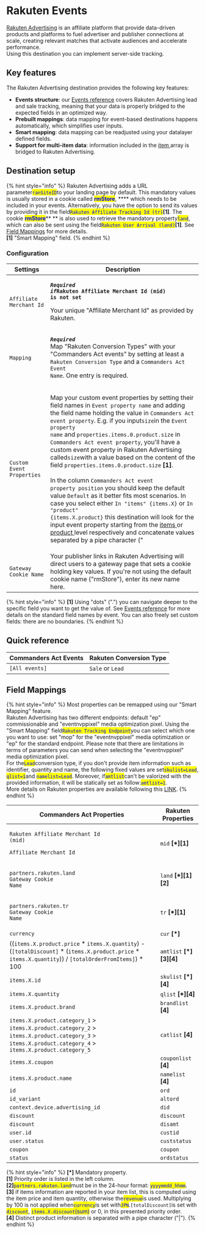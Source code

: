 # Rakuten Events

[Rakuten Advertising](https://rakutenadvertising.com/) is an affiliate platform that provide data-driven products and platforms to fuel advertiser and publisher connections at scale, creating relevant matches that activate audiences and accelerate performance.\
Using this destination you can implement server-side tracking.

## Key features

The Rakuten Advertising destination provides the following key features:

* **Events structure**: our [Events reference](https://community.commandersact.com/platform-x/developers/tracking/events-reference) covers Rakuten Advertising lead and sale tracking, meaning that your data is properly bridged to the expected fields in an optimized way.
* **Prebuilt mappings**: data mapping for event-based destinations happens automatically, which simplifies user inputs.
* **Smart mapping**: data mapping can be readjusted using your datalayer defined fields.
* **Support for multi-item data**: information included in the [item ](https://community.commandersact.com/platform-x/developers/tracking/events-reference#item)array is bridged to Rakuten Advertising.

## Destination setup

{% hint style="info" %}
Rakuten Advertising adds a URL parameter<mark style="color:blue;">`ranSiteID`</mark>to your landing page by default. This mandatory values is usually stored in a cookie called <mark style="color:blue;">**rmStore**</mark>, **** which needs to be included in your events. Alternatively, you have the option to send its values by providing it in the field<mark style="color:blue;">`Rakuten Affiliate Tracking Id (tr)`</mark>**\[1]**. The cookie <mark style="color:blue;">**rmStore**</mark>** ** is also used to retrieve the mandatory property<mark style="color:blue;">`land`</mark>, which can also be sent using the field<mark style="color:blue;">`Rakuten User Arrival (land)`</mark>**\[1]**. See [Field Mappings](rakuten-events.md#field-mappings) for more details.\
**\[1]** "Smart Mapping" field.
{% endhint %}

### Configuration

| Settings                  | Description                                                                                                                                                                                                                                                                                                                                                                                                                                                                                                                                                                                                                                                                                                                                                                                                                                                                                                                                                                                                                                                                                                                                                                                                                                                                                                                                                                                                                   |
| ------------------------- | ----------------------------------------------------------------------------------------------------------------------------------------------------------------------------------------------------------------------------------------------------------------------------------------------------------------------------------------------------------------------------------------------------------------------------------------------------------------------------------------------------------------------------------------------------------------------------------------------------------------------------------------------------------------------------------------------------------------------------------------------------------------------------------------------------------------------------------------------------------------------------------------------------------------------------------------------------------------------------------------------------------------------------------------------------------------------------------------------------------------------------------------------------------------------------------------------------------------------------------------------------------------------------------------------------------------------------------------------------------------------------------------------------------------------------- |
| `Affiliate Merchant Id`   | <p><em><strong><code>Required if</code></strong></em><strong><code>Rakuten Affiliate Merchant Id (mid) is not set</code></strong></p><p>Your unique "Affiliate Merchant Id" as provided by Rakuten.</p>                                                                                                                                                                                                                                                                                                                                                                                                                                                                                                                                                                                                                                                                                                                                                                                                                                                                                                                                                                                                                                                                                                                                                                                                                       |
| `Mapping`                 | <p><em><strong><code>Required</code></strong></em><br>Map "Rakuten Conversion Types" with your "Commanders Act events" by setting at least a <code>Rakuten Conversion Type</code> and a <code>Commanders Act Event Name</code>. One entry is required.</p>                                                                                                                                                                                                                                                                                                                                                                                                                                                                                                                                                                                                                                                                                                                                                                                                                                                                                                                                                                                                                                                                                                                                                                    |
| `Custom Event Properties` | <p>Map your custom event properties by setting their field names in <code>Event property name</code> and adding the field name holding the value <strong></strong> in <code>Commanders Act event property</code>. E.g. if you input<code>size</code>in the <code>Event property name</code> and <code>properties.items.0.product.size</code> in <code>Commanders Act event property</code>, you'll have a custom event property in Rakuten Advertising called<code>size</code>with a value based on the content of the field <code>properties.items.0.product.size</code> <strong>[1]</strong>.<br><br>In the column <code>Commanders Act event property position</code> you should keep the default value <code>Default</code> as it better fits most  scenarios. In case you select either <code>In "items" {items.X}</code> or <code>In "product" {items.X.product}</code> this destination will look for the input event property starting from the <a href="https://community.commandersact.com/platform-x/developers/tracking/events-reference#item">items </a>or <a href="https://community.commandersact.com/platform-x/developers/tracking/events-reference#product">product </a>level respectively and concatenate values separated by a pipe character ("|"). In this scenario, the property name used will be the one set in the <code>Event property name</code> plus the string "list" appended in the end.</p> |
| `Gateway Cookie Name`     | Your publisher links in Rakuten Advertising will direct users to a gateway page that sets a cookie holding key values. If you're not using the default cookie name ("rmStore"), enter its new name here.                                                                                                                                                                                                                                                                                                                                                                                                                                                                                                                                                                                                                                                                                                                                                                                                                                                                                                                                                                                                                                                                                                                                                                                                                      |

{% hint style="info" %}
**\[1]** Using "dots" (".") you can navigate deeper to the specific field you want to get the value of. See [Events reference](https://community.commandersact.com/platform-x/developers/tracking/events-reference) for more details on the standard field names by event. You can also freely set custom fields: there are no boundaries.
{% endhint %}

## Quick reference

| Commanders Act Events | Rakuten Conversion Type |
| --------------------- | ----------------------- |
| `[All events]`        | `Sale` or `Lead`        |

## Field Mappings

{% hint style="info" %}
Most properties can be remapped using our "Smart Mapping" feature.\
Rakuten Advertising has two different endpoints: default "ep" commissionable and "eventnvppixel" media optimization pixel. Using the "Smart Mapping" field<mark style="color:blue;">`Rakuten Tracking Endpoint`</mark>you can select which one you want to use: set "mop" for the "eventnvppixel" media optimization or "ep" for the standard endpoint. Please note that there are limitations in terms of parameters you can send when selecting the "eventnvppixel" media optimization pixel.\
For the<mark style="color:blue;">`Lead`</mark>conversion type, if you don't provide item information such as identifier, quantity and name, the following fixed values are set<mark style="color:blue;">`skulist=Lead`</mark>, <mark style="color:blue;">`qlist=1`</mark>and <mark style="color:blue;">`namelist=Lead`</mark>. Moreover, if<mark style="color:blue;">`amtlist`</mark>can't be valorized with the provided information, it will be statically set as follow:<mark style="color:blue;">`amtlist=1`</mark>.\
More details on Rakuten properties are available following this [LINK](https://rak.app.box.com/s/j3qtvbd300vqa1zyknxklx3itqyi0vlh).
{% endhint %}

| Commanders Act Properties                                                                                                                                   | Rakuten Properties          |
| ----------------------------------------------------------------------------------------------------------------------------------------------------------- | --------------------------- |
| <p><code>Rakuten Affiliate Merchant Id (mid)</code></p><p><code>Affiliate Merchant Id</code> </p>                                                           | `mid` **\[\*]\[1]**         |
| <p><code>partners.rakuten.land</code> <br><code>Gateway Cookie Name</code></p>                                                                              | `land` **\[\*]\[1]\[2]**    |
| <p><code>partners.rakuten.tr</code><br><code>Gateway Cookie Name</code></p>                                                                                 | `tr` **\[\*]\[1]**          |
| `currency`                                                                                                                                                  | `cur` **\[\*]**             |
| ((`items.X.product.price` \* `items.X.quantity`) - (`[totalDiscount]` \* (`items.X.product.price` \* `items.X.quantity`)) / `[totalOrderFromItems]`) \* 100 | `amtlist` **\[\*]\[3]\[4]** |
| `items.X.id`                                                                                                                                                | `skulist` **\[\*]\[4]**     |
| `items.X.quantity`                                                                                                                                          | `qlist` **\[\*]\[4]**       |
| `items.X.product.brand`                                                                                                                                     | `brandlist` **\[4]**        |
| `items.X.product.category_1` > `items.X.product.category_2` > `items.X.product.category_3` > `items.X.product.category_4` > `items.X.product.category_5`    | `catlist` **\[4]**          |
| `items.X.coupon`                                                                                                                                            | `couponlist` **\[4]**       |
| `items.X.product.name`                                                                                                                                      | `namelist` **\[4]**         |
| `id`                                                                                                                                                        | `ord`                       |
| `id_variant`                                                                                                                                                | `altord`                    |
| `context.device.advertising_id`                                                                                                                             | `did`                       |
| `discount`                                                                                                                                                  | `discount`                  |
| `discount`                                                                                                                                                  | `disamt`                    |
| `user.id`                                                                                                                                                   | `custid`                    |
| `user.status`                                                                                                                                               | `custstatus`                |
| `coupon`                                                                                                                                                    | `coupon`                    |
| `status`                                                                                                                                                    | `ordstatus`                 |

{% hint style="info" %}
**\[\*]** Mandatory property.\
**\[1]** Priority order is listed in the left column.\
**\[2]**<mark style="color:blue;">`partners.rakuten.land`</mark>must be in the 24-hour format: <mark style="color:blue;">`yyyymmdd_hhmm`</mark>.\
**\[3]** if items information are reported in your item list, this is computed using the item price and item quantity, otherwise the<mark style="color:blue;">`revenue`</mark>is used. Multiplying by 100 is not applied when<mark style="color:blue;">`currency`</mark>is set with<mark style="color:blue;">`JPN`</mark>.`[totalDiscount]`is set with <mark style="color:blue;">`discount`</mark>, <mark style="color:blue;">`items.X.discount`</mark><mark style="color:blue;">(sum)</mark> or 0, in this presented priority order.\
**\[4]** Distinct product information is separated with a pipe character ("|").
{% endhint %}
